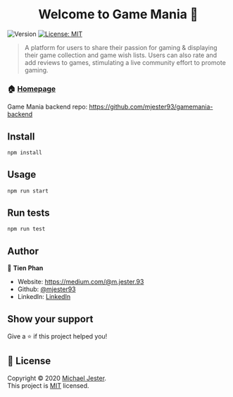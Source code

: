 <h1 align="center">Welcome to Game Mania 👋</h1>
<p>
  <img alt="Version" src="https://img.shields.io/badge/version-0.1.0-blue.svg?cacheSeconds=2592000" />
  <a href="https://choosealicense.com/licenses/mit/" target="_blank">
    <img alt="License: MIT" src="https://img.shields.io/badge/License-MIT-yellow.svg" />
  </a>
</p>

> A platform for users to share their passion for gaming & displaying their game collection and game wish lists. Users can also rate and add reviews to games, stimulating a live community effort to promote gaming.

### 🏠 [Homepage](https://github.com/mjester93/gamemania-frontend)
Game Mania backend repo: https://github.com/mjester93/gamemania-backend

## Install

```sh
npm install
```

## Usage

```sh
npm run start
```

## Run tests

```sh
npm run test
```

## Author

👤 **Tien Phan**

* Website: https://medium.com/@m.jester.93
* Github: [@mjester93](https://github.com/mjester93)
* LinkedIn: [LinkedIn](https://www.linkedin.com/in/michael-jester-2b959665/)

## Show your support

Give a ⭐️ if this project helped you!

## 📝 License

Copyright © 2020 [Michael Jester](https://github.com/TienPhanDev).<br />
This project is [MIT](https://choosealicense.com/licenses/mit/) licensed.
